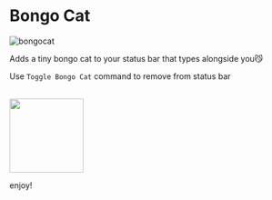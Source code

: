 
# Bongo Cat 

![bongocat](https://github.com/kitgore/BongoCat/assets/87792049/cd430b3e-968b-4e87-9c11-2aa2765d99de)

Adds a tiny bongo cat to your status bar that types alongside you😼


Use `Toggle Bongo Cat` command to remove from status bar

<br/>


<img src="https://github.com/kitgore/BongoCat/assets/87792049/0c513230-6c48-40f7-9eb0-8a46a12c16d5" width="130">

enjoy!
